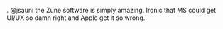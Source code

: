 <!--
id: 1053705134
link: http://kevinisom.info/post/1053705134/jsauni-the-zune-software-is-simply-amazing
slug: jsauni-the-zune-software-is-simply-amazing
date: Fri Sep 03 2010 03:39:34 GMT+1200 (NZST)
raw: {"blog_name":"kevinisom","id":1053705134,"post_url":"http://kevinisom.info/post/1053705134/jsauni-the-zune-software-is-simply-amazing","slug":"jsauni-the-zune-software-is-simply-amazing","type":"text","date":"2010-09-02 15:39:34 GMT","timestamp":1283441974,"state":"published","format":"html","reblog_key":"3LMp1qLz","tags":[],"short_url":"http://tmblr.co/Zw68Yy_paEk","highlighted":[],"feed_item":"http://twitter.com/kev_nz/statuses/22763132832","from_feed_id":"650289","note_count":0,"title":null,"body":"<p>. @jsauni the Zune software is simply amazing. Ironic that MS could get UI/UX so damn right and Apple get it so wrong.</p>"}
publish: 2010-09-03
tags: 
title: null
-->


. @jsauni the Zune software is simply amazing. Ironic that MS could get
UI/UX so damn right and Apple get it so wrong.


